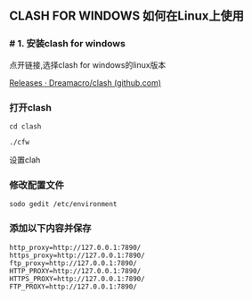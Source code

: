 ## CLASH FOR WINDOWS 如何在Linux上使用

### # 1. 安装clash for windows

点开链接,选择clash for windows的linux版本

[Releases · Dreamacro/clash (github.com)](https://github.com/Dreamacro/clash/releases)

### 打开clash

`cd clash`

`./cfw`

设置clah

### 修改配置文件

`sodo gedit /etc/environment`

### 添加以下内容并保存

    http_proxy=http://127.0.0.1:7890/ 
    https_proxy=http://127.0.0.1:7890/ 
    ftp_proxy=http://127.0.0.1:7890/ 
    HTTP_PROXY=http://127.0.0.1:7890/ 
    HTTPS_PROXY=http://127.0.0.1:7890/ 
    FTP_PROXY=http://127.0.0.1:7890/

